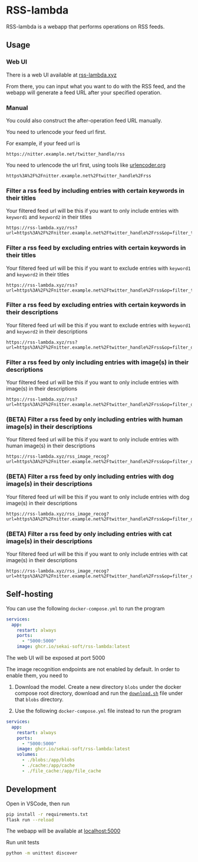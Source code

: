 # RSS-lambda
RSS-lambda is a webapp that performs operations on RSS feeds.

## Usage

### Web UI

There is a web UI available at [rss-lambda.xyz](https://rss-lambda.xyz)

From there, you can input what you want to do with the RSS feed,
and the webapp will generate a feed URL after your specified operation.

### Manual

You could also construct the after-operation feed URL manually.

You need to urlencode your feed url first.

For example, if your feed url is
```
https://nitter.example.net/twitter_handle/rss
```

You need to urlencode the url first, using tools like [urlencoder.org](https://www.urlencoder.org/)
```
https%3A%2F%2Fnitter.example.net%2Ftwitter_handle%2Frss
```

### Filter a rss feed by including entries with certain keywords in their titles
Your filtered feed url will be this if you want to only include entries with `keyword1` and `keyword2` in their titles
```
https://rss-lambda.xyz/rss?url=https%3A%2F%2Fnitter.example.net%2Ftwitter_handle%2Frss&op=filter_title_incl_substrs&param=keyword1&param=keyword2
```

### Filter a rss feed by excluding entries with certain keywords in their titles
Your filtered feed url will be this if you want to exclude entries with `keyword1` and `keyword2` in their titles
```
https://rss-lambda.xyz/rss?url=https%3A%2F%2Fnitter.example.net%2Ftwitter_handle%2Frss&op=filter_title_excl_substrs&param=keyword1&param=keyword2
```

### Filter a rss feed by excluding entries with certain keywords in their descriptions
Your filtered feed url will be this if you want to exclude entries with `keyword1` and `keyword2` in their descriptions
```
https://rss-lambda.xyz/rss?url=https%3A%2F%2Fnitter.example.net%2Ftwitter_handle%2Frss&op=filter_desc_excl_substrs&param=keyword1&param=keyword2
```

### Filter a rss feed by only including entries with image(s) in their descriptions
Your filtered feed url will be this if you want to only include entries with image(s) in their descriptions
```
https://rss-lambda.xyz/rss?url=https%3A%2F%2Fnitter.example.net%2Ftwitter_handle%2Frss&op=filter_desc_cont_img
```

### (BETA) Filter a rss feed by only including entries with human image(s) in their descriptions
Your filtered feed url will be this if you want to only include entries with human image(s) in their descriptions
```
https://rss-lambda.xyz/rss_image_recog?url=https%3A%2F%2Fnitter.example.net%2Ftwitter_handle%2Frss&op=filter_desc_cont_img
```

### (BETA) Filter a rss feed by only including entries with dog image(s) in their descriptions
Your filtered feed url will be this if you want to only include entries with dog image(s) in their descriptions
```
https://rss-lambda.xyz/rss_image_recog?url=https%3A%2F%2Fnitter.example.net%2Ftwitter_handle%2Frss&op=filter_desc_cont_img_dog
```

### (BETA) Filter a rss feed by only including entries with cat image(s) in their descriptions
Your filtered feed url will be this if you want to only include entries with cat image(s) in their descriptions
```
https://rss-lambda.xyz/rss_image_recog?url=https%3A%2F%2Fnitter.example.net%2Ftwitter_handle%2Frss&op=filter_desc_cont_img_cat
```

## Self-hosting

You can use the following `docker-compose.yml` to run the program
```yaml
services:
  app:
    restart: always
    ports:
      - "5000:5000"
    image: ghcr.io/sekai-soft/rss-lambda:latest
```

The web UI will be exposed at port 5000

The image recognition endpoints are not enabled by default. In order to enable them, you need to

1. Download the model. Create a new directory `blobs` under the docker compose root directory, download and run the [`download.sh`](https://github.com/sekai-soft/rss-lambda/blob/master/blobs/download.sh) file under that `blobs` directory.

2. Use the following `docker-compose.yml` file instead to run the program
```yaml
services:
  app:
    restart: always
    ports:
      - "5000:5000"
    image: ghcr.io/sekai-soft/rss-lambda:latest
    volumes:
      - ./blobs:/app/blobs
      - ./cache:/app/cache
      - ./file_cache:/app/file_cache
```

## Development

Open in VSCode, then run

```bash
pip install -r requirements.txt
flask run --reload
```

The webapp will be available at [localhost:5000](http://localhost:5000)

Run unit tests

```bash
python -m unittest discover
```
